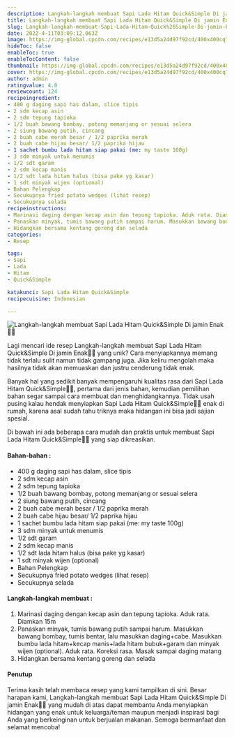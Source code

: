 ```yaml
---
description: Langkah-langkah membuat Sapi Lada Hitam Quick&Simple Di jamin Enak"
title: Langkah-langkah membuat Sapi Lada Hitam Quick&Simple Di jamin Enak
slug: Langkah-langkah-membuat-Sapi-Lada-Hitam-Quick%26Simple-Di-jamin-Enak
date: 2022-4-11T03:09:12.063Z
image: https://img-global.cpcdn.com/recipes/e13d5a24d97f92cd/400x400cq70/photo.jpg
hideToc: false
enableToc: true
enableTocContent: false
thumbnail: https://img-global.cpcdn.com/recipes/e13d5a24d97f92cd/400x400cq70/photo.jpg
cover: https://img-global.cpcdn.com/recipes/e13d5a24d97f92cd/400x400cq70/photo.jpg
author: admin
ratingvalue: 4.8
reviewcount: 124
recipeingredient:
- 400 g daging sapi has dalam, slice tipis
- 2 sdm kecap asin
- 2 sdm tepung tapioka
- 1/2 buah bawang bombay, potong memanjang or sesuai selera
- 2 siung bawang putih, cincang
- 2 buah cabe merah besar / 1/2 paprika merah
- 2 buah cabe hijau besar/ 1/2 paprika hijau
- 1 sachet bumbu lada hitam siap pakai (me: my taste 100g)
- 3 sdm minyak untuk menumis
- 1/2 sdt garam
- 2 sdm kecap manis
- 1/2 sdt lada hitam halus (bisa pake yg kasar)
- 1 sdt minyak wijen (optional)
- Bahan Pelengkap
- Secukupnya fried potato wedges (lihat resep)
- Secukupnya selada
recipeinstructions:
- Marinasi daging dengan kecap asin dan tepung tapioka. Aduk rata. Diamkan 15m
- Panaskan minyak, tumis bawang putih sampai harum. Masukkan bawang bombay, tumis bentar, lalu masukkan daging+cabe. Masukkan bumbu lada hitam+kecap manis+lada hitam bubuk+garam dan minyak wijen (optional). Aduk rata. Koreksi rasa. Masak sampai daging matang
- Hidangkan bersama kentang goreng dan selada
categories:
- Resep

tags:
- Sapi
- Lada
- Hitam
- Quick&Simple

katakunci: Sapi Lada Hitam Quick&Simple
recipecuisine: Indonesian

---
```


![Langkah-langkah membuat Sapi Lada Hitam Quick&Simple Di jamin Enak👩‍🍳](https://img-global.cpcdn.com/recipes/e13d5a24d97f92cd/400x400cq70/photo.jpg)

Lagi mencari ide resep Langkah-langkah membuat Sapi Lada Hitam Quick&Simple Di jamin Enak👩‍🍳 yang unik? Cara menyiapkannya memang tidak terlalu sulit namun tidak gampang juga. Jika keliru mengolah maka hasilnya tidak akan memuaskan dan justru cenderung tidak enak.

Banyak hal yang sedikit banyak mempengaruhi kualitas rasa dari Sapi Lada Hitam Quick&Simple👩‍🍳, pertama dari jenis bahan, kemudian pemilihan bahan segar sampai cara membuat dan menghidangkannya. Tidak usah pusing kalau hendak menyiapkan Sapi Lada Hitam Quick&Simple👩‍🍳 enak di rumah, karena asal sudah tahu triknya maka hidangan ini bisa jadi sajian spesial.

Di bawah ini ada beberapa cara mudah dan praktis untuk membuat Sapi Lada Hitam Quick&Simple👩‍🍳 yang siap dikreasikan.

<!--inarticleads1-->

#### Bahan-bahan :

- 400 g daging sapi has dalam, slice tipis
- 2 sdm kecap asin
- 2 sdm tepung tapioka
- 1/2 buah bawang bombay, potong memanjang or sesuai selera
- 2 siung bawang putih, cincang
- 2 buah cabe merah besar / 1/2 paprika merah
- 2 buah cabe hijau besar/ 1/2 paprika hijau
- 1 sachet bumbu lada hitam siap pakai (me: my taste 100g)
- 3 sdm minyak untuk menumis
- 1/2 sdt garam
- 2 sdm kecap manis
- 1/2 sdt lada hitam halus (bisa pake yg kasar)
- 1 sdt minyak wijen (optional)
- Bahan Pelengkap
- Secukupnya fried potato wedges (lihat resep)
- Secukupnya selada

<!--inarticleads2-->

#### Langkah-langkah membuat :

1. Marinasi daging dengan kecap asin dan tepung tapioka. Aduk rata. Diamkan 15m
1. Panaskan minyak, tumis bawang putih sampai harum. Masukkan bawang bombay, tumis bentar, lalu masukkan daging+cabe. Masukkan bumbu lada hitam+kecap manis+lada hitam bubuk+garam dan minyak wijen (optional). Aduk rata. Koreksi rasa. Masak sampai daging matang
1. Hidangkan bersama kentang goreng dan selada

#### Penutup

Terima kasih telah membaca resep yang kami tampilkan di sini. Besar harapan kami, Langkah-langkah membuat Sapi Lada Hitam Quick&Simple Di jamin Enak👩‍🍳 yang mudah di atas dapat membantu Anda menyiapkan hidangan yang enak untuk keluarga/teman maupun menjadi inspirasi bagi Anda yang berkeinginan untuk berjualan makanan. Semoga bermanfaat dan selamat mencoba!